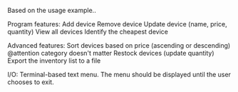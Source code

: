 Based on the usage example..

Program features:
Add device
Remove device
Update device (name, price, quantity)
View all devices
Identify the cheapest device

Advanced features:
Sort devices based on price (ascending or descending) @attention category doesn't matter
Restock devices (update quantity)
Export the inventory list to a file

I/O:
Terminal-based text menu.
The menu should be displayed until the user chooses to exit.
